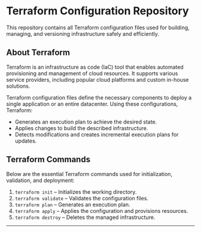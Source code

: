 # Terraform Configuration Repository

This repository contains all Terraform configuration files used for building, managing, and versioning infrastructure safely and efficiently.

## About Terraform

Terraform is an infrastructure as code (IaC) tool that enables automated provisioning and management of cloud resources. It supports various service providers, including popular cloud platforms and custom in-house solutions. 

Terraform configuration files define the necessary components to deploy a single application or an entire datacenter. Using these configurations, Terraform:
- Generates an execution plan to achieve the desired state.
- Applies changes to build the described infrastructure.
- Detects modifications and creates incremental execution plans for updates.

## Terraform Commands

Below are the essential Terraform commands used for initialization, validation, and deployment:

1. `terraform init` – Initializes the working directory.
2. `terraform validate` – Validates the configuration files.
3. `terraform plan` – Generates an execution plan.
4. `terraform apply` – Applies the configuration and provisions resources.
5. `terraform destroy` – Deletes the managed infrastructure.

---
